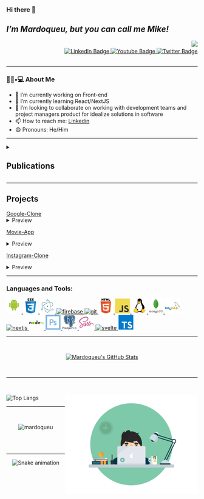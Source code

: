 ### Hi there 👋<h2> <i> I’m Mardoqueu, but you can call me Mike!</i> </h2>

<div id="header" align="right">
  <img src="https://media.giphy.com/media/M9gbBd9nbDrOTu1Mqx/giphy.gif"  width="230"/>
  <div id="badges">
  <a href="https://www.linkedin.com/in/mardoqueu-sousa">
    <img src="https://img.shields.io/badge/LinkedIn-blue?style=for-the-badge&logo=linkedin&logoColor=white" alt="LinkedIn Badge"/>
  </a>
  <a href="https://www.youtube.com/c/ProfMardoqueuSousa">
    <img src="https://img.shields.io/badge/YouTube-red?style=for-the-badge&logo=youtube&logoColor=white" alt="Youtube Badge"/>
  </a>
  <a href="https://twitter.com/SousaMardoqueu">
    <img src="https://img.shields.io/badge/Twitter-blue?style=for-the-badge&logo=twitter&logoColor=white" alt="Twitter Badge"/>
  </a>
</div>
      <img src="https://komarev.com/ghpvc/?username=mardoqueu&style=flat-square&color=blue" alt=""/>
</div>

<hr>
<h3> 👨🏻•💻 About Me </h3>

- 🔭 I’m currently working on Front-end
- 🌱 I’m currently learning React/NextJS 
- 👯 I’m looking to collaborate on working with development teams and project managers product for idealize solutions in software 
- 📫 How to reach me: [Linkedin](https://www.linkedin.com/in/mardoqueu-sousa/)
- 😄 Pronouns: He/Him

<hr>

<!--START_SECTION:table-->
<details>
<summary><h2>Publications</h2></summary>


| Topic | Type | Symposium | Place |
| :---: | :---: | :---: | :---: |
| Mapeamento sistemático da literatura brasileira sobre educational data mining e learning analytics | Artigo completo publicado em periódico | Brazilian Journal of Development |  Brazilian Journals Publicações de Periódicos e Editora Ltda |  
| Code teacher: uma ferramenta para correção automática de trabalhos acadêmicos de programação em Java | Artigo completo publicado em periódico | Brazilian Journal of Development | Brazilian Journals Publicações de Periódicos e Editora Ltda |
| Protótipo de um Sistema De Irrigação Baseado em IOT para Pequenos e Médios Produtores Rurais | Artigo completo publicado em periódico | ACTA TECNOLÓGICA | Pedreiras-MA |
| OS 13 PORQUÊS DE VOCÊ NÃO APRENDER INGLÊS. 1. ed. | Livro publicado | Editora Vecchio | ASIN - B08DCTQFB2|
|  CODETEACHER: UMA FERRAMENTA PARA CORREÇÃO AUTOMÁTICA DE TRABALHOS ACADÊMICOS DE PROGRAMAÇÃO EM JAVA. Princípios e Aplicações da Computação no Brasil 3. | Chapter | Atena Editora | Atena Editora, 2019, v. , p. 148-157.|
| A Utilização de Laboratórios Virtuais de Aprendizagem como Recurso no Processo Educacional. | Trabalhos completos publicados em anais de congressos | Semana de Informática Educacional, 2018, Teresina | Teresina-PI |

</details>
<hr>

<h2> Projects  </h2>
<a href="https://google-v1-teal.vercel.app/" target="_blank">Google-Clone</a>
  <details>
    <summary>Preview</summary>
    <img loading="lazy" src="https://user-images.githubusercontent.com/11077068/189111405-c6545e07-6a7b-4770-baba-f5be059f55d0.png">
</details>  


<a href="https://movie-app-v1-tawny.vercel.app/" target="_blank">Movie-App</a>
  <details>
    <summary>Preview</summary>
    <img loading="lazy" src="https://user-images.githubusercontent.com/11077068/189113755-d52a2194-01c1-4964-b9e2-bfc3e1da1859.png">
</details>  


<a href="https://insta-vercel.vercel.app/" target="_blank">Instagram-Clone</a>
  <details>
    <summary>Preview</summary>
    <img loading="lazy" src="https://user-images.githubusercontent.com/11077068/189113807-fd6fecce-3935-4754-9c2c-32a41b922625.png">
</details>  

<hr>
<h3 align="left">Languages and Tools:</h3>
<p align="left"> <a href="https://developer.android.com" target="_blank" rel="noreferrer"> <img src="https://raw.githubusercontent.com/devicons/devicon/master/icons/android/android-original-wordmark.svg" alt="android" width="40" height="40"/> </a> <a href="https://www.w3schools.com/css/" target="_blank" rel="noreferrer"> <img src="https://raw.githubusercontent.com/devicons/devicon/master/icons/css3/css3-original-wordmark.svg" alt="css3" width="40" height="40"/> </a> <a href="https://www.electronjs.org" target="_blank" rel="noreferrer"> <img src="https://raw.githubusercontent.com/devicons/devicon/master/icons/electron/electron-original.svg" alt="electron" width="40" height="40"/> </a> <a href="https://firebase.google.com/" target="_blank" rel="noreferrer"> <img src="https://www.vectorlogo.zone/logos/firebase/firebase-icon.svg" alt="firebase" width="40" height="40"/> </a> <a href="https://git-scm.com/" target="_blank" rel="noreferrer"> <img src="https://www.vectorlogo.zone/logos/git-scm/git-scm-icon.svg" alt="git" width="40" height="40"/> </a> <a href="https://www.w3.org/html/" target="_blank" rel="noreferrer"> <img src="https://raw.githubusercontent.com/devicons/devicon/master/icons/html5/html5-original-wordmark.svg" alt="html5" width="40" height="40"/> </a> <a href="https://developer.mozilla.org/en-US/docs/Web/JavaScript" target="_blank" rel="noreferrer"> <img src="https://raw.githubusercontent.com/devicons/devicon/master/icons/javascript/javascript-original.svg" alt="javascript" width="40" height="40"/> </a> <a href="https://www.linux.org/" target="_blank" rel="noreferrer"> <img src="https://raw.githubusercontent.com/devicons/devicon/master/icons/linux/linux-original.svg" alt="linux" width="40" height="40"/> </a> <a href="https://www.mongodb.com/" target="_blank" rel="noreferrer"> <img src="https://raw.githubusercontent.com/devicons/devicon/master/icons/mongodb/mongodb-original-wordmark.svg" alt="mongodb" width="40" height="40"/> </a> <a href="https://www.mysql.com/" target="_blank" rel="noreferrer"> <img src="https://raw.githubusercontent.com/devicons/devicon/master/icons/mysql/mysql-original-wordmark.svg" alt="mysql" width="40" height="40"/> </a> <a href="https://nextjs.org/" target="_blank" rel="noreferrer"> <img src="https://cdn.worldvectorlogo.com/logos/nextjs-2.svg" alt="nextjs" width="40" height="40"/> </a> <a href="https://nodejs.org" target="_blank" rel="noreferrer"> <img src="https://raw.githubusercontent.com/devicons/devicon/master/icons/nodejs/nodejs-original-wordmark.svg" alt="nodejs" width="40" height="40"/> </a> <a href="https://www.photoshop.com/en" target="_blank" rel="noreferrer"> <img src="https://raw.githubusercontent.com/devicons/devicon/master/icons/photoshop/photoshop-line.svg" alt="photoshop" width="40" height="40"/> </a> <a href="https://www.postgresql.org" target="_blank" rel="noreferrer"> <img src="https://raw.githubusercontent.com/devicons/devicon/master/icons/postgresql/postgresql-original-wordmark.svg" alt="postgresql" width="40" height="40"/> </a> <a href="https://sass-lang.com" target="_blank" rel="noreferrer"> <img src="https://raw.githubusercontent.com/devicons/devicon/master/icons/sass/sass-original.svg" alt="sass" width="40" height="40"/> </a> <a href="https://svelte.dev" target="_blank" rel="noreferrer"> <img src="https://upload.wikimedia.org/wikipedia/commons/1/1b/Svelte_Logo.svg" alt="svelte" width="40" height="40"/> </a> <a href="https://www.typescriptlang.org/" target="_blank" rel="noreferrer"> <img src="https://raw.githubusercontent.com/devicons/devicon/master/icons/typescript/typescript-original.svg" alt="typescript" width="40" height="40"/> </a> </p>
<hr>

<br/>

<div id="header" align="center">

[![Mardoqueu's GitHub Stats](https://github-readme-stats.vercel.app/api?username=mardoqueu&show_icons=true )](https://github.com/Mardoqueu)

 </div>



<br/>


<hr>
<br/>

![Top Langs](https://github-readme-stats.vercel.app/api/top-langs/?username=mardoqueu&show_icons=true )
<img src="https://github.com/nirala69/nirala69/blob/master/70804f7e25b11f29db904f2fa7b4cd9d.gif" width="350" align='right'>


<hr>
<br/>

<div id="header" align="center">
<p><img src="https://github-readme-streak-stats.herokuapp.com/?user=mardoqueu&layout=compact&" alt="mardoqueu" /></p>
</div>

<br><br>

<hr>
<div id="header" align="center">

![Snake animation](https://github.com/victorss47/victorss47/blob/output/github-contribution-grid-snake.svg)

</div>
